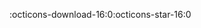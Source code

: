 :octicons-download-16:<span id="stats-pulls">0</span>:octicons-star-16:<span id="stats-stars">0</span>
